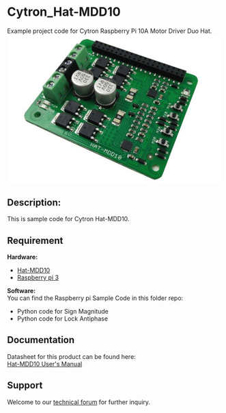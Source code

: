 # Cytron_Hat-MDD10

Example project code for Cytron Raspberry Pi 10A Motor Driver Duo Hat.  
<img src="https://github.com/CytronTechnologies/Cytron_MDD10_Hat/blob/master/HAT-MDD10_image.jpg" width="500">

## Description:
This is sample code for Cytron Hat-MDD10. 

## Requirement  

**Hardware:**  
* [Hat-MDD10](https://my.cytron.io/p-10amp-6v-24v-dc-motor-driver-hat-for-rpi-2-channels)
* [Raspberry pi 3](https://my.cytron.io/p-raspberry-pi-3-model-b)

**Software:**  
You can find the Raspberry pi Sample Code in this folder repo:  
* Python code for Sign Magnitude
* Python code for Lock Antiphase

## Documentation  
Datasheet for this product can be found here:  
[Hat-MDD10 User's Manual](https://docs.google.com/document/d/19JLDnzU0y-9FKH4ZXm0lk4xtMJKtaKTDBT5ulGgj8UI/view)  

## Support
Welcome to our [technical forum](http://forum.cytron.com.my/) for further inquiry.  
